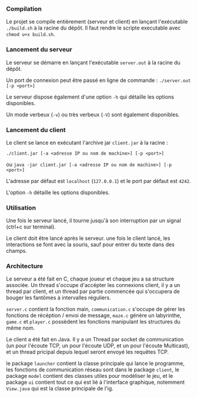 ### Compilation

Le projet se compile entièrement (serveur et client) en lançant l'exécutable `./build.sh` à la racine du dépôt.
Il faut rendre le scripte executable avec `chmod u+x build.sh`.

### Lancement du serveur

Le serveur se démarre en lançant l'exécutable `server.out` à la racine du dépôt.

Un port de connexion peut être passé en ligne de commande : `./server.out [-p <port>]`

Le serveur dispose également d'une option `-h` qui détaille les options disponibles.

Un mode verbeux (`-v`) ou très verbeux (`-V`) sont également disponibles.

### Lancement du client

Le client se lance en exécutant l'archive jar `client.jar` à la racine :

`./client.jar [-a <adresse IP ou nom de machine>] [-p <port>]`

ou `java -jar client.jar [-a <adresse IP ou nom de machine>] [-p <port>]`

L'adresse par défaut est `localhost` (`127.0.0.1`) et le port par défaut est `4242`.

L'option `-h` détaille les options disponibles.

### Utilisation

Une fois le serveur lancé, il tourne jusqu'à son interruption par un signal (ctrl+c sur terminal).

Le client doit être lancé après le serveur. une fois le client lancé, les interactions se font avec la souris, sauf pour entrer du texte dans des champs.

### Architecture

Le serveur a été fait en C, chaque joueur et chaque jeu a sa structure associée. Un thread s'occupe d'accépter les connexions client, il y a un thread par client, et un thread par partie commencée qui s'occupera de bouger les fantômes à intervalles réguliers.

`server.c` contient la fonction main, `communication.c` s'occupe de gérer les fonctions de récéption / envoi de message, `maze.c` génère un labyrinthe, `game.c` et `player.c` possèdent les fonctions manipulant les structures du même nom.

Le client a été fait en Java. Il y a un Thread par socket de communication (un pour l'écoute TCP, un pour l'écoute UDP, et un pour l'écoute Multicast), et un thread pricipal depuis lequel seront envoyé les requêtes TCP.

le package `launcher` contient la classe principale qui lance le programme, les fonctions de communication réseau sont dans le package `client`, le package `model` contient des classes utiles pour modéliser le jeu, et le package `ui` contient tout ce qui est lié à l'interface graphique, notemment `View.java` qui est la classe principale de l'ig.